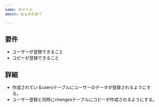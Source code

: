 ```yaml
---
name: タイトル
about: なんのため？

---
```


## 要件
- ユーザーが登録できること
- コピーが登録できること

## 詳細
- 作成されているusersテーブルにユーザーのデータが登録されるようにする。
- ユーザー登録と同時にchangesテーブルにコピーが作成されるようにする。
